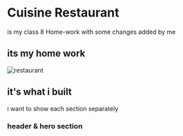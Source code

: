# Cuisine Restaurant
is my class 8 Home-work with some changes added by me
## its my home work
![restaurant](https://github.com/user-attachments/assets/6c367102-fae0-43a4-9fd7-47a5d0200c18)
## it's what i built
i want to show each section separately
### header & hero section
